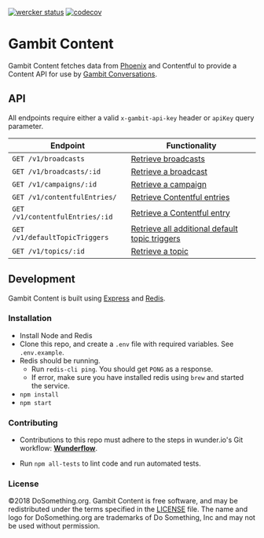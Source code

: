 [![wercker status](https://app.wercker.com/status/3e08a89169eeafef8ec020a9ceafe204/s/master "wercker status")](https://app.wercker.com/project/byKey/3e08a89169eeafef8ec020a9ceafe204) [![codecov](https://codecov.io/gh/DoSomething/gambit-campaigns/branch/master/graph/badge.svg)](https://codecov.io/gh/DoSomething/gambit-campaigns)

# Gambit Content

Gambit Content fetches data from [Phoenix](https://github.com/DoSomething/phoenix) and Contentful to provide a Content API for use by [Gambit Conversations](https://github.com/dosomething/gambit-conversations).

## API 

All endpoints require either a valid `x-gambit-api-key` header or `apiKey` query parameter.

Endpoint                                       | Functionality                                           
---------------------------------------------- | --------------------------------------------------------
`GET /v1/broadcasts` | [Retrieve broadcasts](endpoints/broadcasts.md#retrieve-broadcasts)
`GET /v1/broadcasts/:id` | [Retrieve a broadcast](endpoints/broadcasts.md#retrieve-broadcast)
`GET /v1/campaigns/:id` | [Retrieve a campaign](endpoints/campaigns.md#retrieve-campaign)
`GET /v1/contentfulEntries/` | [Retrieve Contentful entries](endpoints/contentfulEntries.md#retrieve-contentful-entries)
`GET /v1/contentfulEntries/:id` | [Retrieve a Contentful entry](endpoints/contentfulEntries.md#retrieve-contentful-entry)
`GET /v1/defaultTopicTriggers` | [Retrieve all additional default topic triggers](endpoints/defaultTopicTriggers.md)
`GET /v1/topics/:id` | [Retrieve a topic](endpoints/topics.md#retrieve-topic)

## Development

Gambit Content is built using [Express](http://expressjs.com/) and [Redis](https://redis.io/).


### Installation

* Install Node and Redis
* Clone this repo, and create a `.env` file with required variables. See `.env.example`.
* Redis should be running.
  * Run `redis-cli ping`. You should get `PONG` as a response.
  * If error, make sure you have installed redis using `brew` and started the service.
* `npm install`
* `npm start`

### Contributing

* Contributions to this repo must adhere to the steps in wunder.io's Git workflow:  **[Wunderflow](http://wunderflow.wunder.io/)**.

* Run `npm all-tests` to lint code and run automated tests.


### License
&copy;2018 DoSomething.org. Gambit Content is free software, and may be redistributed under the terms specified
in the [LICENSE](https://github.com/DoSomething/gambit-campaigns/blob/dev/LICENSE) file. The name and logo for
DoSomething.org are trademarks of Do Something, Inc and may not be used without permission.
